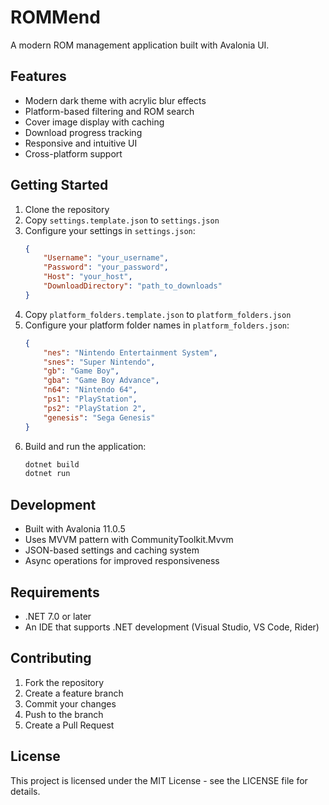 # ROMMend

A modern ROM management application built with Avalonia UI.

## Features

- Modern dark theme with acrylic blur effects
- Platform-based filtering and ROM search
- Cover image display with caching
- Download progress tracking
- Responsive and intuitive UI
- Cross-platform support

## Getting Started

1. Clone the repository
2. Copy `settings.template.json` to `settings.json`
3. Configure your settings in `settings.json`:
   ```json
   {
       "Username": "your_username",
       "Password": "your_password",
       "Host": "your_host",
       "DownloadDirectory": "path_to_downloads"
   }
   ```
4. Copy `platform_folders.template.json` to `platform_folders.json`
5. Configure your platform folder names in `platform_folders.json`:
   ```json
   {
       "nes": "Nintendo Entertainment System",
       "snes": "Super Nintendo",
       "gb": "Game Boy",
       "gba": "Game Boy Advance",
       "n64": "Nintendo 64",
       "ps1": "PlayStation",
       "ps2": "PlayStation 2",
       "genesis": "Sega Genesis"
   }
   ```
6. Build and run the application:
   ```bash
   dotnet build
   dotnet run
   ```

## Development

- Built with Avalonia 11.0.5
- Uses MVVM pattern with CommunityToolkit.Mvvm
- JSON-based settings and caching system
- Async operations for improved responsiveness

## Requirements

- .NET 7.0 or later
- An IDE that supports .NET development (Visual Studio, VS Code, Rider)

## Contributing

1. Fork the repository
2. Create a feature branch
3. Commit your changes
4. Push to the branch
5. Create a Pull Request

## License

This project is licensed under the MIT License - see the LICENSE file for details.
